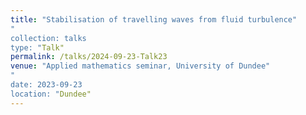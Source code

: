 ```yaml
---
title: "Stabilisation of travelling waves from fluid turbulence"
"
collection: talks
type: "Talk"
permalink: /talks/2024-09-23-Talk23
venue: "Applied mathematics seminar, University of Dundee"
"
date: 2023-09-23
location: "Dundee"
---
```

